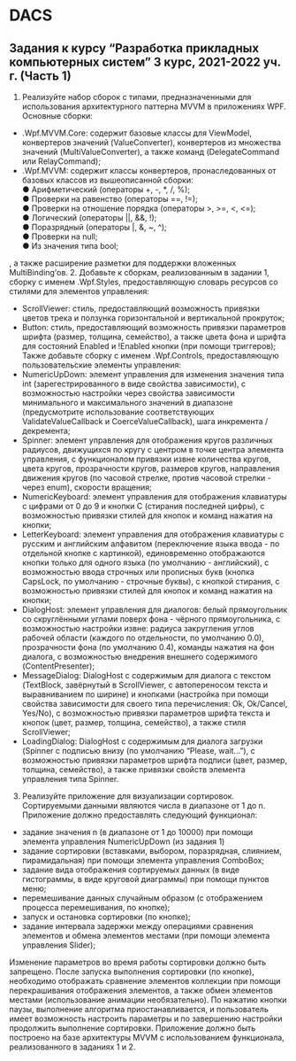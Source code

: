 # DACS

## Задания к курсу “Разработка прикладных компьютерных систем” 3 курс, 2021-2022 уч. г. (Часть 1)

1. Реализуйте набор сборок с типами, предназначенными для использования
архитектурного паттерна MVVM в приложениях WPF. Основные сборки:
- <YourSurname>.Wpf.MVVM.Core: содержит базовые классы для
ViewModel, конвертеров значений (ValueConverter), конвертеров из
множества значений (MultiValueConverter), а также команд
(DelegateCommand или RelayCommand);
- <YourSurname>.Wpf.MVVM: содержит классы конвертеров,
пронаследованных от базовых классов из вышеописанной сборки:<br/>
  ● Арифметический (операторы +, -, *, /, %);<br/>
  ● Проверки на равенство (операторы ==, !=);<br/>
  ● Проверки на отношение порядка (операторы >, >=, <, <=);<br/>
  ● Логический (операторы ||, &&, !);<br/>
  ● Поразрядный (операторы |, &, ~, ^);<br/>
  ● Проверки на null;<br/>
  ● Из значения типа bool;<br/>
  
, а также расширение разметки для поддержки вложенных
MultiBinding’ов.
2. Добавьте к сборкам, реализованным в задании 1, сборку с именем
<YourSurname>.Wpf.Styles, предоставляющую словарь ресурсов со стилями для
элементов управления:
- ScrollViewer: стиль, предоставляющий возможность привязки цветов
трека и ползунка горизонтальной и вертикальной прокруток;
- Button: стиль, предоставляющий возможность привязки параметров
шрифта (размер, толщина, семейство), а также цвета фона и шрифта для
состояний Enabled и !Enabled кнопки (при помощи триггеров);
Также добавьте сборку с именем <YourSurname>.Wpf.Controls,
предоставляющую пользовательские элементы управления:
- NumericUpDown: элемент управления для изменения значения типа int
(зарегестрированного в виде свойства зависимости), с возможностью
настройки через свойства зависимости минимального и максимального
значений в диапазоне (предусмотрите использование соответствующих
ValidateValueCallback и CoerceValueCallback), шага инкремента /
декремента;
- Spinner: элемент управления для отображения кругов различных
радиусов, движущихся по кругу с центром в точке центра элемента
управления, с функционалом привязки извне количества кругов, цвета
кругов, прозрачности кругов, размеров кругов, направления движения
кругов (по часовой стрелке, против часовой стрелки - через enum),
скорости вращения;
- NumericKeyboard: элемент управления для отображения клавиатуры с
цифрами от 0 до 9 и кнопки C (стирания последней цифры), с
возможностью привязки стилей для кнопок и команд нажатия на кнопки;
- LetterKeyboard: элемент управления для отображения клавиатуры с
русским и английским алфавитом (переключение языка ввода - по
отдельной кнопке с картинкой), единовременно отображаются кнопки
только для одного языка (по умолчанию - английский), с возможностью
ввода строчных или прописных букв (кнопка CapsLock, по умолчанию -
строчные буквы), с кнопкой стирания, с возможностью привязки стилей
для кнопок и команд нажатия на кнопки;
- DialogHost: элемент управления для диалогов: белый прямоугольник со
скруглёнными углами поверх фона - чёрного прямоугольника, с
возможностью настройки извне: радиуса закругления углов рабочей
области (каждого по отдельности, по умолчанию 0.0), прозрачности фона
(по умолчанию 0.4), команды нажатия на фон диалога, с возможностью
внедрения внешнего содержимого (ContentPresenter);
- MessageDialog: DialogHost с содержимым для диалога с текстом
(TextBlock, завёрнутый в ScrollViewer, с автопереносом текста и
выравниванием по ширине) и кнопками (настройка при помощи свойства
зависимости для своего типа перечисления: Ok, Ok/Cancel, Yes/No), с
возможностью привязки параметров шрифта текста и кнопок (цвет,
размер, толщина, семейство), а также стиля ScrollViewer;
- LoadingDialog: DialogHost с содержимым для диалога загрузки (Spinner с
подписью внизу (по умолчанию “Please, wait...”), с возможностью
привязки параметров шрифта подписи (цвет, размер, толщина,
семейство), а также привязки свойств элемента управления типа Spinner.
3. Реализуйте приложение для визуализации сортировок. Сортируемыми данными
являются числа в диапазоне от 1 до n. Приложение должно предоставлять
следующий функционал:
- задание значения n (в диапазоне от 1 до 10000) при помощи элемента
управления NumericUpDown (из задания 1)
- задание сортировки (вставками, выбором, поразрядная, слиянием,
пирамидальная) при помощи элемента управления ComboBox;
- задание вида отображения сортируемых данных (в виде гистограммы, в
виде круговой диаграммы) при помощи пунктов меню;
- перемешивание данных случайным образом (с отображением процесса
перемешивания, по кнопке);
- запуск и остановка сортировки (по кнопке);
- задание интервала задержки между операциями сравнения элементов и
обмена элементов местами (при помощи элемента управления Slider);<br/>
  
Изменение параметров во время работы сортировки должно быть запрещено.
После запуска выполнения сортировки (по кнопке), необходимо отображать
сравнение элементов коллекции при помощи перекрашивания отображения
элементов, а также обмен элементов местами (использование анимации
необязательно). По нажатию кнопки паузы, выполнение алгоритма
приостанавливается, и пользователь имеет возможность настроить параметры и
по завершению настройки продолжить выполнение сортировки.
Приложение должно быть построено на базе архитектуры MVVM с
использованием функционала, реализованного в заданиях 1 и 2.

